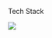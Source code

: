 Tech Stack

<img src="https://img.shields.io/badge/React-61DAFB?style=flat-square&logo=React&logoColor=black"/>
